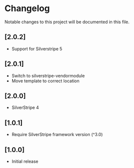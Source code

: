# Changelog

Notable changes to this project will be documented in this file.

## [2.0.2]

- Support for Silverstripe 5


## [2.0.1]

- Switch to silverstripe-vendormodule
- Move template to correct location


## [2.0.0]

- SilverStripe 4


## [1.0.1]

- Require SilverStripe framework version (^3.0)


## [1.0.0]

- Initial release
